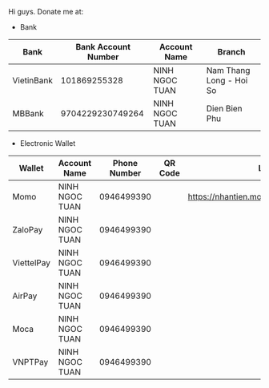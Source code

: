 Hi guys.
Donate me at:
 - Bank



| Bank | Bank Account Number | Account Name | Branch |
|--|--|--|--|
| VietinBank | 101869255328 | NINH NGOC TUAN | Nam Thang Long - Hoi So |
| MBBank | 9704229230749264 | NINH NGOC TUAN | Dien Bien Phu |

- Electronic Wallet



| Wallet | Account Name | Phone Number | QR Code | Link |
|--|--|--|--|--|
| Momo | NINH NGOC TUAN | 0946499390 | | https://nhantien.momo.vn/dD222YGYEEB |
| ZaloPay | NINH NGOC TUAN | 0946499390 | | |
| ViettelPay | NINH NGOC TUAN | 0946499390 | | |
| AirPay | NINH NGOC TUAN | 0946499390 | | |
| Moca | NINH NGOC TUAN | 0946499390 | | |
| VNPTPay | NINH NGOC TUAN | 0946499390 | | |

